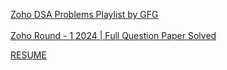 [Zoho DSA Problems Playlist by GFG](https://www.geeksforgeeks.org/explore?page=1&company=Zoho&sortBy=submissions&itm_source=geeksforgeeks&itm_medium=main_header&itm_campaign=practice_header)<br/>  
[Zoho Round - 1 2024 | Full Question Paper Solved](https://youtu.be/5BUSEi6AkVs?si=LVAORxdMth4zp9AL)<br/>  

[RESUME](https://docs.google.com/document/d/1i7O0cZW8XfkYW-P4J6qkCudsCilmvkIdi1TPiRdTSM8/edit?pli=1&tab=t.0)


